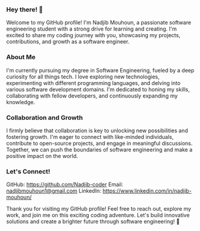 ### Hey there! 👋
Welcome to my GitHub profile! I'm Nadjib Mouhoun, a passionate software engineering student with a strong drive for learning and creating. I'm excited to share my coding journey with you, showcasing my projects, contributions, and growth as a software engineer.

### About Me
I'm currently pursuing my degree in Software Engineering, fueled by a deep curiosity for all things tech. I love exploring new technologies, experimenting with different programming languages, and delving into various software development domains. I'm dedicated to honing my skills, collaborating with fellow developers, and continuously expanding my knowledge.

### Collaboration and Growth
I firmly believe that collaboration is key to unlocking new possibilities and fostering growth. I'm eager to connect with like-minded individuals, contribute to open-source projects, and engage in meaningful discussions. Together, we can push the boundaries of software engineering and make a positive impact on the world.

### Let's Connect!
GitHub: https://github.com/Nadjib-coder
Email: nadjibmouhoun1@gmail.com
LinkedIn: https://www.linkedin.com/in/nadjib-mouhoun/

Thank you for visiting my GitHub profile! Feel free to reach out, explore my work, and join me on this exciting coding adventure. Let's build innovative solutions and create a brighter future through software engineering! 🚀
